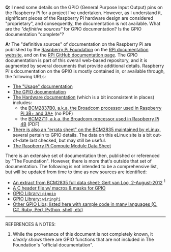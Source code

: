 **Q:** I need some details on the GPIO (General Purpose Input Output) pins on the Raspberry Pi for a project I've undertaken. However, as I understand it, significant pieces of the Raspberry Pi hardware design are considered "proprietary", and consequently, the documentation is not available. What are the *"definitive sources"* for GPIO documentation? Is the GPIO documentation "complete"? 

<!---
**A:** Definitive sources of GPIO documentation for the Raspberry Pi computers are published by the "Raspberry Pi Organization"; this organization has now become [a complex web of charitable and for-profit organizations](https://en.wikipedia.org/wiki/Raspberry_Pi#Origins_and_company_history). The financial success of "The Organization" coupled with their desire/need to maintain proprietary interest in the hardware and firmware has, unfortunately, led to less documentation rather than more. That is not intended to be a negative or judgmental statement; it merely reflects my observations and interactions with "The Organization" over a period of years. And it is not intended to suggest that the volume and quality of the documentation is insufficient for most usage. Clever people are still making inroads and discoveries! 

-->

**A:** The "definitive sources" of documentation on the Raspberry Pi are published by the [Raspberry Pi Foundation](https://en.wikipedia.org/wiki/Raspberry_Pi_Foundation) on the [RPi documentation website](https://www.raspberrypi.org/documentation/), and on the [RPi GitHub documentation page](https://github.com/raspberrypi/documentation). The GPIO documentation is part of this overall web-based repository, and it is augmented by several documents that provide additional details. Raspberry Pi's documentation on the GPIO is mostly contained in, or available through, the following URLs: 

- [The "Usage" documentation](https://www.raspberrypi.org/documentation/usage/gpio/README.md) 
- [The GPIO documentation](https://www.raspberrypi.org/documentation/hardware/raspberrypi/gpio/README.md)
- [The Hardware documentation](https://www.raspberrypi.org/documentation/hardware/raspberrypi/) (which is a bit inconsistent in places) includes:  
  - the [BCM2837B0, a.k.a. the Broadcom processor used in Raspberry Pi 3B+ and 3A+](https://www.raspberrypi.org/documentation/hardware/raspberrypi/bcm2837b0/README.md) (no PDF)
  - the [BCM2711, a.k.a. the Broadcom processor used in Raspberry Pi 4B](https://www.raspberrypi.org/documentation/hardware/raspberrypi/bcm2711/rpi_DATA_2711_1p0.pdf) (PDF)
- [There is also an "errata sheet" on the BCM2835 maintained by eLinux](https://elinux.org/BCM2835_datasheet_errata), several pertain to GPIO details. The data on this eLinux site is a bit out-of-date last checked, but may still be useful. 
- [The Raspberry Pi Compute Module Data Sheet](https://github.com/raspberrypi/documentation/blob/master/hardware/computemodule/datasheets/rpi_DATA_CM_2p0.pdf) 

There is an extensive set of documentation then, published or referenced by "The Foundation". However, there is more that's outside that set of documentation. The following is not intended to be a comprehensive list, but will be updated from time to time as new sources are identified: 

- [An extract from BCM2835 full data sheet; Gert van Loo, 2-August-2012](https://www.scribd.com/doc/101830961/GPIO-Pads-Control2)  <sup>1</sup> 
- [A C header file w/ macros & masks for GPIO](https://www.scribd.com/document/296129270/bcm2835-h) 
- [GPIO Library: `pigpio`](http://abyz.me.uk/rpi/pigpio/) 
- [GPIO Library: `wiringPi`](http://wiringpi.com/) 
- [Other GPIO Libs; listed here with sample code in many languages (C, C#, Ruby, Perl, Python, shell, etc)](https://elinux.org/RPi_GPIO_Code_Samples) 





------

REFERENCES & NOTES:

1. While the provenance of this document is not completely known, it *clearly shows* there are GPIO functions that are not included in The Foundation's "official documentation". 
